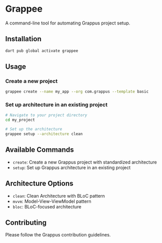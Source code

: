 # Grappee

A command-line tool for automating Grappus project setup.

## Installation

```bash
dart pub global activate grappee
```

## Usage

### Create a new project

```bash
grappee create --name my_app --org com.grappus --template basic
```

### Set up architecture in an existing project

```bash
# Navigate to your project directory
cd my_project

# Set up the architecture
grappee setup --architecture clean
```

## Available Commands

- `create`: Create a new Grappus project with standardized architecture
- `setup`: Set up Grappus architecture in an existing project

## Architecture Options

- `clean`: Clean Architecture with BLoC pattern
- `mvvm`: Model-View-ViewModel pattern
- `bloc`: BLoC-focused architecture

## Contributing

Please follow the Grappus contribution guidelines. 